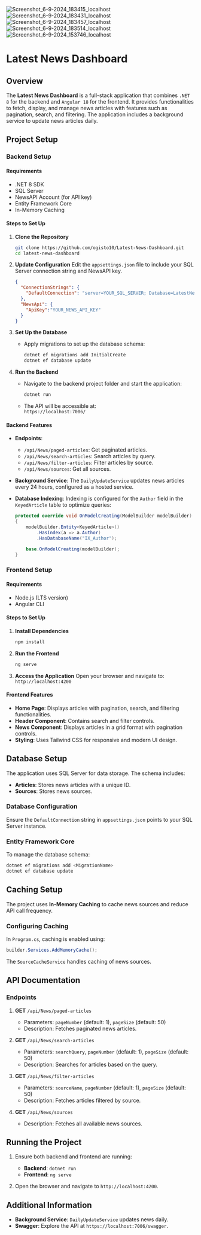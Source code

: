 ![Screenshot_6-9-2024_183415_localhost](https://github.com/user-attachments/assets/280eb2ea-becc-4004-8166-920dd1c42890)
![Screenshot_6-9-2024_183431_localhost](https://github.com/user-attachments/assets/6a96a780-4340-4eda-a93e-cecc3390be58)
![Screenshot_6-9-2024_183457_localhost](https://github.com/user-attachments/assets/98858bf2-5dbd-4969-b52f-e822123f1c12)
![Screenshot_6-9-2024_183514_localhost](https://github.com/user-attachments/assets/d3e4d49c-a339-4214-bada-892234449547)
![Screenshot_6-9-2024_153746_localhost](https://github.com/user-attachments/assets/e2c7009c-2f21-494e-afb5-ed756a32cf24)
# Latest News Dashboard

## Overview
The **Latest News Dashboard** is a full-stack application that combines `.NET 8` for the backend and `Angular 18` for the frontend. It provides functionalities to fetch, display, and manage news articles with features such as pagination, search, and filtering. The application includes a background service to update news articles daily.

## Project Setup

### Backend Setup

#### Requirements
- .NET 8 SDK
- SQL Server
- NewsAPI Account (for API key)
- Entity Framework Core
- In-Memory Caching

#### Steps to Set Up

1. **Clone the Repository**
    ```bash
    git clone https://github.com/ogisto10/Latest-News-Dashboard.git
    cd latest-news-dashboard
    ```

2. **Update Configuration**
   Edit the `appsettings.json` file to include your SQL Server connection string and NewsAPI key.
    ```json
    {
      "ConnectionStrings": {
        "DefaultConnection": "server=YOUR_SQL_SERVER; Database=LatestNewsDB; Trusted_Connection=True; TrustServerCertificate=True;"
      },
      "NewsApi": {
        "ApiKey":"YOUR_NEWS_API_KEY"
      }
    }
    ```

3. **Set Up the Database**
    - Apply migrations to set up the database schema:
      ```bash
      dotnet ef migrations add InitialCreate
      dotnet ef database update
      ```

4. **Run the Backend**
    - Navigate to the backend project folder and start the application:
      ```bash
      dotnet run
      ```

    - The API will be accessible at:  
      `https://localhost:7006/`

#### Backend Features
- **Endpoints**:
  - `/api/News/paged-articles`: Get paginated articles.
  - `/api/News/search-articles`: Search articles by query.
  - `/api/News/filter-articles`: Filter articles by source.
  - `/api/News/sources`: Get all sources.

- **Background Service**:
    The `DailyUpdateService` updates news articles every 24 hours, configured as a hosted service.

- **Database Indexing**:
    Indexing is configured for the `Author` field in the `KeyedArticle` table to optimize queries:
    ```csharp
    protected override void OnModelCreating(ModelBuilder modelBuilder)
    {
        modelBuilder.Entity<KeyedArticle>()
            .HasIndex(a => a.Author)
            .HasDatabaseName("IX_Author");

        base.OnModelCreating(modelBuilder);
    }
    ```

### Frontend Setup

#### Requirements
- Node.js (LTS version)
- Angular CLI

#### Steps to Set Up

1. **Install Dependencies**
    ```bash
    npm install
    ```

2. **Run the Frontend**
    ```bash
    ng serve
    ```

3. **Access the Application**
   Open your browser and navigate to:  
   `http://localhost:4200`

#### Frontend Features
- **Home Page**: Displays articles with pagination, search, and filtering functionalities.
- **Header Component**: Contains search and filter controls.
- **News Component**: Displays articles in a grid format with pagination controls.
- **Styling**: Uses Tailwind CSS for responsive and modern UI design.

## Database Setup

The application uses SQL Server for data storage. The schema includes:
- **Articles**: Stores news articles with a unique ID.
- **Sources**: Stores news sources.

### Database Configuration
Ensure the `DefaultConnection` string in `appsettings.json` points to your SQL Server instance.

### Entity Framework Core
To manage the database schema:
  ```bash
  dotnet ef migrations add <MigrationName>
  dotnet ef database update
  ```

## Caching Setup

The project uses **In-Memory Caching** to cache news sources and reduce API call frequency.

### Configuring Caching
In `Program.cs`, caching is enabled using:
```csharp
builder.Services.AddMemoryCache();
```
The `SourceCacheService` handles caching of news sources.

## API Documentation

### Endpoints

1. **GET** `/api/News/paged-articles`
    - Parameters: `pageNumber` (default: 1), `pageSize` (default: 50)
    - Description: Fetches paginated news articles.

2. **GET** `/api/News/search-articles`
    - Parameters: `searchQuery`, `pageNumber` (default: 1), `pageSize` (default: 50)
    - Description: Searches for articles based on the query.

3. **GET** `/api/News/filter-articles`
    - Parameters: `sourceName`, `pageNumber` (default: 1), `pageSize` (default: 50)
    - Description: Fetches articles filtered by source.

4. **GET** `/api/News/sources`
    - Description: Fetches all available news sources.

## Running the Project

1. Ensure both backend and frontend are running:
   - **Backend**: `dotnet run`
   - **Frontend**: `ng serve`

2. Open the browser and navigate to `http://localhost:4200`.

## Additional Information

- **Background Service**: `DailyUpdateService` updates news daily.
- **Swagger**: Explore the API at `https://localhost:7006/swagger`.

